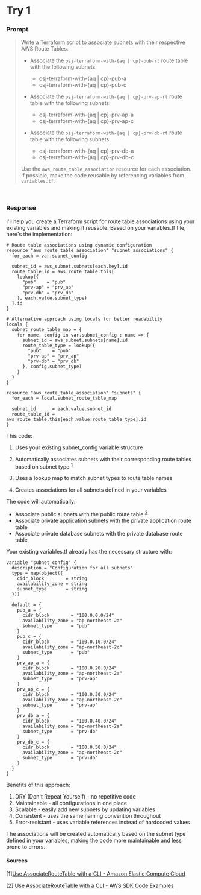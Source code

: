 # Try 1
### Prompt
> Write a Terraform script to associate subnets with their respective AWS Route Tables.
> 
> * Associate the `osj-terraform-with-{aq | cp}-pub-rt` route table with the following subnets:
>   - osj-terraform-with-{aq | cp}-pub-a
>   - osj-terraform-with-{aq | cp}-pub-c
>
> * Associate the `osj-terraform-with-{aq | cp}-prv-ap-rt` route table with the following subnets:
>   - osj-terraform-with-{aq | cp}-prv-ap-a
>   - osj-terraform-with-{aq | cp}-prv-ap-c
>
> * Associate the `osj-terraform-with-{aq | cp}-prv-db-rt` route table with the following subnets:
>   - osj-terraform-with-{aq | cp}-prv-db-a
>   - osj-terraform-with-{aq | cp}-prv-db-c
>
> Use the `aws_route_table_association` resource for each association. If possible, make the code reusable by referencing variables from `variables.tf.`

<br/>


### Response
I'll help you create a Terraform script for route table associations using your existing variables and making it reusable. Based on your variables.tf file, here's the implementation:

```hcl
# Route table associations using dynamic configuration
resource "aws_route_table_association" "subnet_associations" {
  for_each = var.subnet_config

  subnet_id = aws_subnet.subnets[each.key].id
  route_table_id = aws_route_table.this[
    lookup({
      "pub"    = "pub"
      "prv-ap" = "prv_ap"
      "prv-db" = "prv_db"
    }, each.value.subnet_type)
  ].id
}

# Alternative approach using locals for better readability
locals {
  subnet_route_table_map = {
    for name, config in var.subnet_config : name => {
      subnet_id = aws_subnet.subnets[name].id
      route_table_type = lookup({
        "pub"    = "pub"
        "prv-ap" = "prv_ap"
        "prv-db" = "prv_db"
      }, config.subnet_type)
    }
  }
}

resource "aws_route_table_association" "subnets" {
  for_each = local.subnet_route_table_map

  subnet_id      = each.value.subnet_id
  route_table_id = aws_route_table.this[each.value.route_table_type].id
}
```

This code:
1. Uses your existing subnet_config variable structure

2. Automatically associates subnets with their corresponding route tables based on subnet type <sup>[1](#footnote_1)</sup>

3. Uses a lookup map to match subnet types to route table names

4. Creates associations for all subnets defined in your variables

The code will automatically:
  - Associate public subnets with the public route table <sup>[2](#footnote_2)</sup>
  - Associate private application subnets with the private application route table
  - Associate private database subnets with the private database route table

Your existing variables.tf already has the necessary structure with:
```hcl
variable "subnet_config" {
  description = "Configuration for all subnets"
  type = map(object({
    cidr_block        = string
    availability_zone = string
    subnet_type       = string
  }))

  default = {
    pub_a = {
      cidr_block        = "100.0.0.0/24"
      availability_zone = "ap-northeast-2a"
      subnet_type       = "pub"
    }
    pub_c = {
      cidr_block        = "100.0.10.0/24"
      availability_zone = "ap-northeast-2c"
      subnet_type       = "pub"
    }
    prv_ap_a = {
      cidr_block        = "100.0.20.0/24"
      availability_zone = "ap-northeast-2a"
      subnet_type       = "prv-ap"
    }
    prv_ap_c = {
      cidr_block        = "100.0.30.0/24"
      availability_zone = "ap-northeast-2c"
      subnet_type       = "prv-ap"
    }
    prv_db_a = {
      cidr_block        = "100.0.40.0/24"
      availability_zone = "ap-northeast-2a"
      subnet_type       = "prv-db"
    }
    prv_db_c = {
      cidr_block        = "100.0.50.0/24"
      availability_zone = "ap-northeast-2c"
      subnet_type       = "prv-db"
    }
  }
}
```

Benefits of this approach:
1. DRY (Don't Repeat Yourself) - no repetitive code
2. Maintainable - all configurations in one place
3. Scalable - easily add new subnets by updating variables
4. Consistent - uses the same naming convention throughout
5. Error-resistant - uses variable references instead of hardcoded values

The associations will be created automatically based on the subnet type defined in your variables, making the code more maintainable and less prone to errors.

#### Sources
<a name="footnote_1">[1]</a>[Use AssociateRouteTable with a CLI - Amazon Elastic Compute Cloud](
docs.aws.amazon.comec2latestexample_ec2_AssociateRouteTable_section.html)

<a name="footnote_2">[2]</a> [Use AssociateRouteTable with a CLI - AWS SDK Code Examples](docs.aws.amazon.comcode-librarylatestec2_example_ec2_AssociateRouteTable_section.html)

<br/>
